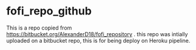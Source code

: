 # fofi_repo_github
This is a repo copied from https://bitbucket.org/AlexanderD18/fofi_repository . this repo was intially uploaded on a bitbucket repo, this is for being deploy on Heroku pipeline.
